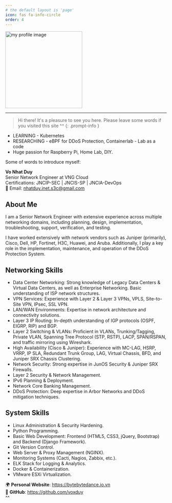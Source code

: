 ```yaml
---
# the default layout is 'page'
icon: fas fa-info-circle
order: 4
---
```


<img src="/commons/IMG_0093.JPG" alt="my profile image" style="width: 240px;">

---

> Hi there! It's a pleasure to see you here. Please leave some words if you visited this site ^^
{: .prompt-info }

+ LEARNING - Kubernetes
+ RESEARCHING - eBPF for DDoS Protection, Containerlab - Lab as a code
+ Huge passion for Raspberry Pi, Home Lab, DIY.

Some of words to introduce myself:

**Vo Nhat Duy**  
Senior Network Engineer at VNG Cloud  
Certifications: JNCIP-SEC | JNCIS-SP | JNCIA-DevOps  
📧 Email: <nhatduy.inet.s3c@gmail.com>

## About Me

I am a Senior Network Engineer with extensive experience across multiple networking domains, including planning, design, implementation, troubleshooting, support, verification, and testing.

I have worked extensively with network vendors such as Juniper (primarily), Cisco, Dell, HP, Fortinet, H3C, Huawei, and Aruba. Additionally, I play a key role in the implementation, maintenance, and operation of the DDoS Protection System.

## Networking Skills

+ Data Center Networking: Strong knowledge of Legacy Data Centers & Virtual Data Centers, as well as Enterprise Networking. Basic understanding of ISP network structures.
+ VPN Services: Experience with Layer 2 & Layer 3 VPNs, VPLS, Site-to-Site VPN, IPsec, SSL VPN.
+ LAN/WAN Environments: Expertise in network architecture and connectivity solutions.
+ Layer 3 IP Routing: In-depth understanding of IGP protocols (OSPF, EIGRP, RIP) and BGP.
+ Layer 2 Switching & VLANs: Proficient in VLANs, Trunking/Tagging, Private VLAN, Spanning Tree Protocol (STP, RSTP), LACP, SPAN/RSPAN, and traffic mirroring using Wireshark.
+ High Availability (Cisco & Juniper): Experience with MC-LAG, HSRP, VRRP, IP SLA, Redundant Trunk Group, LAG, Virtual Chassis, BFD, and Juniper SRX Chassis Clustering.
+ Network Security: Strong expertise in JunOS Security & Juniper SRX Firewalls.
+ Layer 2 Security & Network Management.
+ IPv6 Planning & Deployment.
+ Network Core Banking Management.
+ DDoS Protection: Deep expertise in Arbor Networks and DDoS mitigation techniques.

## System Skills

+ Linux Administration & Security Hardening.
+ Python Programming.
+ Basic Web Development: Frontend (HTML5, CSS3, jQuery, Bootstrap) and Backend (Django Framework).
+ Git Version Control.
+ Web Server & Proxy Management (NGINX).
+ Monitoring Systems (Cacti, Nagios, Zabbix, etc.).
+ ELK Stack for Logging & Analytics.
+ Docker & Containerization.
+ VMware ESXi Virtualization.

🌍 **Personal Website**: <https://bytebytedance.io.vn>  
🐙 **GitHub**: <https://github.com/voxduy>  
^^
